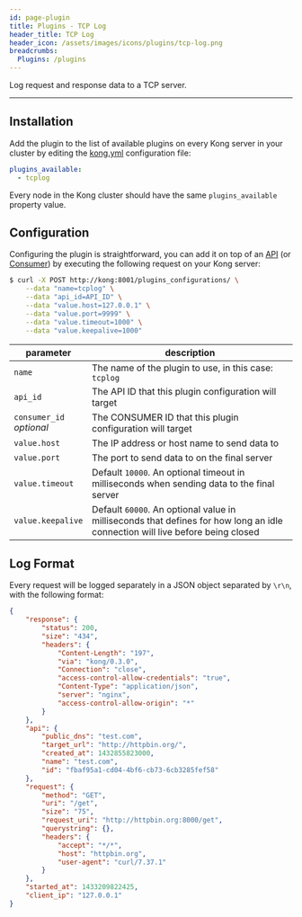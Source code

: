 ```yaml
---
id: page-plugin
title: Plugins - TCP Log
header_title: TCP Log
header_icon: /assets/images/icons/plugins/tcp-log.png
breadcrumbs:
  Plugins: /plugins
---
```


Log request and response data to a TCP server.

---

## Installation

Add the plugin to the list of available plugins on every Kong server in your cluster by editing the [kong.yml][configuration] configuration file:

```yaml
plugins_available:
  - tcplog
```

Every node in the Kong cluster should have the same `plugins_available` property value.

## Configuration

Configuring the plugin is straightforward, you can add it on top of an [API][api-object] (or [Consumer][consumer-object]) by executing the following request on your Kong server:

```bash
$ curl -X POST http://kong:8001/plugins_configurations/ \
    --data "name=tcplog" \
    --data "api_id=API_ID" \
    --data "value.host=127.0.0.1" \
    --data "value.port=9999" \
    --data "value.timeout=1000" \
    --data "value.keepalive=1000"
```

parameter                               | description
 ---                                    | ---
`name`                                  | The name of the plugin to use, in this case: `tcplog`
`api_id`                                | The API ID that this plugin configuration will target
`consumer_id`<br>*optional*             | The CONSUMER ID that this plugin configuration will target
`value.host`                            | The IP address or host name to send data to
`value.port`                            | The port to send data to on the final server
`value.timeout`                         | Default `10000`. An optional timeout in milliseconds when sending data to the final server
`value.keepalive`                       | Default `60000`. An optional value in milliseconds that defines for how long an idle connection will live before being closed

[api-object]: /docs/{{site.data.kong_latest.version}}/admin-api/#api-object
[configuration]: /docs/{{site.data.kong_latest.version}}/configuration
[consumer-object]: /docs/{{site.data.kong_latest.version}}/admin-api/#consumer-object

## Log Format

Every request will be logged separately in a JSON object separated by `\r\n`, with the following format:

```json
{
    "response": {
        "status": 200,
        "size": "434",
        "headers": {
            "Content-Length": "197",
            "via": "kong/0.3.0",
            "Connection": "close",
            "access-control-allow-credentials": "true",
            "Content-Type": "application/json",
            "server": "nginx",
            "access-control-allow-origin": "*"
        }
    },
    "api": {
        "public_dns": "test.com",
        "target_url": "http://httpbin.org/",
        "created_at": 1432855823000,
        "name": "test.com",
        "id": "fbaf95a1-cd04-4bf6-cb73-6cb3285fef58"
    },
    "request": {
        "method": "GET",
        "uri": "/get",
        "size": "75",
        "request_uri": "http://httpbin.org:8000/get",
        "querystring": {},
        "headers": {
            "accept": "*/*",
            "host": "httpbin.org",
            "user-agent": "curl/7.37.1"
        }
    },
    "started_at": 1433209822425,
    "client_ip": "127.0.0.1"
}
```
